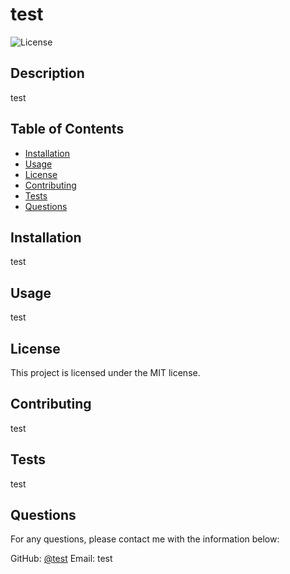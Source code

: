 # test

  ![License](https://img.shields.io/badge/license-MIT-blue.svg)
  
  ## Description
  
  test
  
  ## Table of Contents
  
  * [Installation](#installation)
  * [Usage](#usage)
  * [License](#license)
  * [Contributing](#contributing)
  * [Tests](#tests)
  * [Questions](#questions)
  
  ## Installation
  
  test
  
  ## Usage
  
  test
  
  ## License

This project is licensed under the MIT license.
  
  ## Contributing
  
  test
  
  ## Tests
  
  test
  
  ## Questions
  
  For any questions, please contact me with the information below:
  
  GitHub: [@test](https://github.com/test)
  Email: test
  